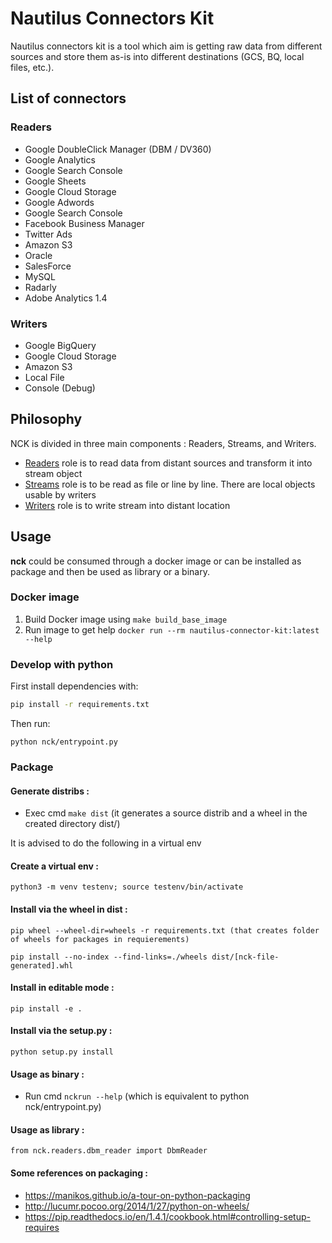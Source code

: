 # Nautilus Connectors Kit

Nautilus connectors kit is a tool which aim is getting raw data from different sources and store them as-is into different destinations (GCS, BQ, local files, etc.).

## List of connectors

### Readers

- Google DoubleClick Manager (DBM / DV360)
- Google Analytics
- Google Search Console
- Google Sheets
- Google Cloud Storage
- Google Adwords
- Google Search Console
- Facebook Business Manager
- Twitter Ads
- Amazon S3
- Oracle
- SalesForce
- MySQL
- Radarly
- Adobe Analytics 1.4 

### Writers

- Google BigQuery
- Google Cloud Storage
- Amazon S3
- Local File
- Console (Debug)

## Philosophy

NCK is divided in three main components : Readers, Streams, and Writers.

- [Readers](./nck/readers/README.md) role is to read data from distant sources and transform it into stream object
- [Streams](./nck/streams/README.md) role is to be read as file or line by line. There are local objects usable by writers
- [Writers](./nck/writers/README.md) role is to write stream into distant location

## Usage
**nck** could be consumed through a docker image or can be installed as package and then be used as library or a binary.

### Docker image

1. Build Docker image using `make build_base_image`
2. Run image to get help `docker run --rm nautilus-connector-kit:latest --help`

### Develop with python

First install dependencies with:

```bash
pip install -r requirements.txt
```
Then run:
 
```
python nck/entrypoint.py
```

### Package 

#### Generate distribs :

* Exec cmd `make dist` (it generates a source distrib and a wheel in the created directory dist/)

It is advised to do the following in a virtual env

#### Create a virtual env :

`python3 -m venv testenv; source testenv/bin/activate`

#### Install via the wheel in dist :
`pip wheel --wheel-dir=wheels -r requirements.txt (that creates folder of wheels for packages in requierements)`

`pip install --no-index --find-links=./wheels dist/[nck-file-generated].whl`

#### Install in editable mode :
`pip install -e .`
#### Install via the setup.py :

`python setup.py install`

#### Usage as binary :

* Run cmd `nckrun --help` (which is equivalent to python nck/entrypoint.py)

#### Usage as library : 

`from nck.readers.dbm_reader import DbmReader`

#### Some references on packaging : 


* https://manikos.github.io/a-tour-on-python-packaging
* http://lucumr.pocoo.org/2014/1/27/python-on-wheels/
* https://pip.readthedocs.io/en/1.4.1/cookbook.html#controlling-setup-requires